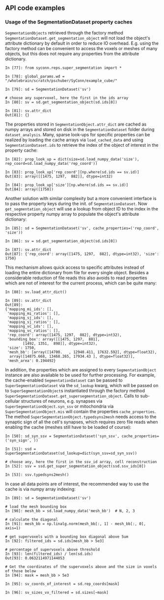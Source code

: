 ## API code examples

### Usage of the SegmentationDataset property caches

``SegmentationObjects`` retrieved through the factory method ``SegmentationDataset.get_segmentation_object``
will not load the object's attribute dictionary by default in order to reduce IO overhead. E.g.
using the factory method can be convenient to access the voxels or meshes of many objects, but this does not
require any properties from the attribute dictionary.

    In [77]: from syconn.reps.super_segmentation import *                                                                 

    In [78]: global_params.wd = "/wholebrain/scratch/pschuber/SyConn/example_cube/"                                      
    
    In [79]: sd = SegmentationDataset('sv')                                                                               
    
    # choose any supervoxel, here the first in the ids array
    In [80]: sv = sd.get_segmentation_object(sd.ids[0])                                                                   
    
    In [81]: sv.attr_dict                                                                                                 
    Out[81]: {}

The properties stored in ``SegmentationObject.attr_dict`` are cached as numpy arrays and stored on disk
in the ``SegmentationDataset`` folder during ``dataset_analysis``. Many, sparse look-ups for specific properties can
be realized by loading the cache arrays via ``load_cached_data`` and using ``SegmentationDataset.ids`` to retrieve the
index of the object of interest in the property cache:

    In [82]: prop_look_up = dict(size=sd.load_numpy_data('size'), rep_coord=sd.load_numpy_data('rep_coord'))
    
    In [83]: prop_look_up['rep_coord'][np.where(sd.ids == sv.id)]                                                         
    Out[83]: array([[1475, 1297,  882]], dtype=int32)
    
    In [84]: prop_look_up['size'][np.where(sd.ids == sv.id)]                                                              
    Out[84]: array([1750])

Another solution with similar complexity but a more convenient interface is to pass the property keys during the init. of ``SegmentationDataset``.
Now ``get_segmentation_object`` will use a lookup from object ID to the index in the respective property numpy array to populate the object's attribute dictionary:

    In [85]: sd = SegmentationDataset('sv', cache_properties=('rep_coord', 'size'))                                       
    
    In [86]: sv = sd.get_segmentation_object(sd.ids[0])                                                                   
    
    In [87]: sv.attr_dict                                                                                                 
    Out[87]: {'rep_coord': array([1475, 1297,  882], dtype=int32), 'size': 1750}

This mechanism allows quick access to specific attributes instead of loading the entire dictionary from
file for every single object. Besides a considerable reduction of file reads this also avoids to read
properties which are not of interest for the current process, which can be quite many:

    In [88]: sv.load_attr_dict()                                                                                          

    In [89]: sv.attr_dict                                                                                                 
    Out[89]: 
    {'mapping_mi_ids': [],
     'mapping_mi_ratios': [],
     'mapping_sj_ids': [],
     'mapping_sj_ratios': [],
     'mapping_vc_ids': [],
     'mapping_vc_ratios': [],
     'rep_coord': array([1475, 1297,  882], dtype=int32),
     'bounding_box': array([[1475, 1297,  881],
            [1492, 1351,  898]], dtype=int32),
     'size': 1750,
     'mesh_bb': [array([14700.   , 12940.411, 17632.592], dtype=float32),
      array([14875.668, 13468.265, 17934.43 ], dtype=float32)],
     'mesh_area': 0.194492}

In addition, the properties which are assigned to every ``SegmentationObject`` instance
are also available to be used for further processing. For example, the cache-enabled ``SegmentationDataset`` can be passed
to ``SuperSegmentationDataset`` via the ``sd_lookup`` kwarg, which will be passed on to ``SuperSegmentationObject``s
instantiated through the factory method ``SuperSegmentationDataset.get_supersegmentation_object``. Calls to sub-cellular structures of
neurons, e.g. synapses via ``SuperSegmentationObject.syn_ssv`` or mitochondria via ``SuperSegmentationObject.mis`` will contain the
properties ``cache_properties``.
The method ``SuperSegmentationObject.typedsyns2mesh`` needs access to the synaptic sign of all the cell's synapses, which
requires zero file reads when enabling the cache (meshes still have to be loaded of course):

    In [50]: sd_syn_ssv = SegmentationDataset('syn_ssv', cache_properties=('syn_sign', ))
    
    In [51]: ssd = SuperSegmentationDataset(sd_lookup=dict(syn_ssv=sd_syn_ssv))
    
    # choose any, here the first in the ssv_id array, cell reconstruction
    In [52]: ssv = ssd.get_super_segmentation_object(ssd.ssv_ids[0])
    
    In [53]: ssv.typedsyns2mesh() 

In case all data points are of interest, the recommended way to use the cache is via numpy array indexing:

    In [89]: sd = SegmentationDataset('sv')
    
    # load the mesh bounding box
    In [90]: mesh_bb = sd.load_numpy_data('mesh_bb')  # N, 2, 3

    # calculate the diagonal
    In [91]: mesh_bb = np.linalg.norm(mesh_bb[:, 1] - mesh_bb[:, 0], axis=1)                                              
    
    # get supervoxels with a bounding box diagonal above 5um
    In [92]: filtered_ids = sd.ids[mesh_bb > 5e3]                                                                         
    
    # percentage of supervoxels above threshold
    In [93]: len(filtered_ids) / len(sd.ids)                                                                              
    Out[93]: 0.0632114971144053
    
    # Get the coordinates of the supervoxels above and the size in voxels of those below
    In [94]: mask = mesh_bb > 5e3                                                                                         

    In [95]: sv_coords_of_interest = sd.rep_coords[mask]                                                                  
    
    In [96]: sv_sizes_vx_filtered = sd.sizes[~mask] 

